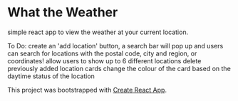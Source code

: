 # What the Weather
 simple react app to view the weather at your current location.
 
 To Do:
 create an 'add location' button, a search bar will pop up and users can search for locations with the postal code, city and region, or coordinates!
 allow users to show up to 6 different locations
 delete previously added location cards
 change the colour of the card based on the daytime status of the location



This project was bootstrapped with [Create React App](https://github.com/facebook/create-react-app).
